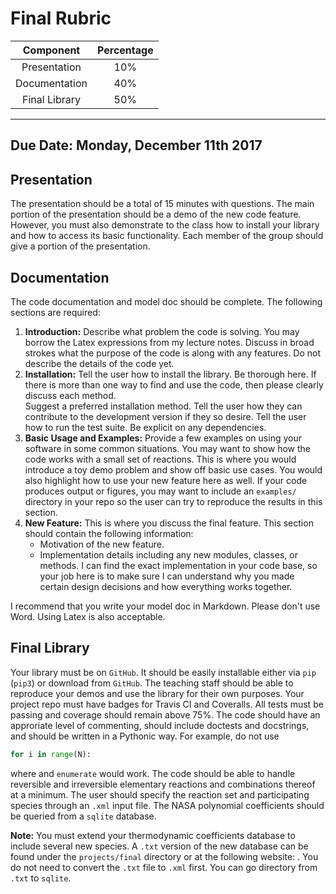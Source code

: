 # Final Rubric

| Component                   | Percentage |
| :-------------------------: | :--------: |
| Presentation                | 10%      |
| Documentation               | 40%      | 
| Final Library               | 50%      |

---

## Due Date:  Monday, December 11th 2017

## Presentation

The presentation should be a total of 15 minutes with questions. 
The main portion of the presentation should be a demo of the new 
code feature.  However, you must also demonstrate to the class 
how to install your library and how to access its basic 
functionality.  Each member of the group should give a portion of 
the presentation.

## Documentation

The code documentation and model doc should be complete.  The 
following sections are required:
1. **Introduction:**  Describe what problem the code is solving.  You may borrow the Latex 
   expressions from my lecture notes.  Discuss in broad strokes what the purpose of the 
   code is along with any features.  Do not describe the details of the code yet.
2. **Installation:**  Tell the user how to install the library.  Be thorough here.  If there is 
   more than one way to find and use the code, then please clearly discuss each method.  
   Suggest a preferred installation method.  Tell the user how they can contribute to the 
   development version if they so desire.  Tell the user how to run the test suite.  Be 
   explicit on any dependencies.
3. **Basic Usage and Examples:**  Provide a few examples on using your software in some 
   common situations.  You may want to show how the code works with a small set of 
   reactions.  This is where you would introduce a toy demo problem and show off basic 
   use cases.  You would also highlight how to use your new feature here as well.  If 
   your code produces output or figures, you may want to include an `examples/` 
   directory in your repo so the user can try to reproduce the results in this section.
4. **New Feature:**  This is where you discuss the final feature.  This section should 
   contain the following information:
   * Motivation of the new feature.
   * Implementation details including any new modules, classes, or methods.  I can 
     find the exact implementation in your code base, so your job here is to make sure 
     I can understand why you made certain design decisions and how everything works 
     together.

I recommend that you write your model doc in Markdown.  Please don't use Word.  Using 
Latex is also acceptable.

## Final Library
Your library must be on `GitHub`.  It should be easily installable either via `pip` 
(`pip3`) or download from `GitHub`.  The teaching staff should be able to reproduce 
your demos and use the library for their own purposes.  Your project repo must have 
badges for Travis CI and Coveralls.  All tests must be passing and coverage should 
remain above 75%.  The code should have an approriate level of commenting, should 
include doctests and docstrings, and should be written in a Pythonic way.  For 
example, do not use 
```python
for i in range(N):
```
where and `enumerate` would work.  The code should be able to handle reversible and 
irreversible elementary reactions and combinations thereof at a minimum.  The user 
should specify the reaction set and participating species through an `.xml` input 
file.  The NASA polynomial coefficients should be queried from a `sqlite` database.

**Note:**  You must extend your thermodynamic coefficients database to include 
several new species.  A `.txt` version of the new database can be found under the 
`projects/final` directory or at the following website: 
[](http://combustion.berkeley.edu/gri_mech/version30/files30/thermo30.dat).  You 
do not need to convert the `.txt` file to `.xml` first.  You can go directory 
from `.txt` to `sqlite`.
